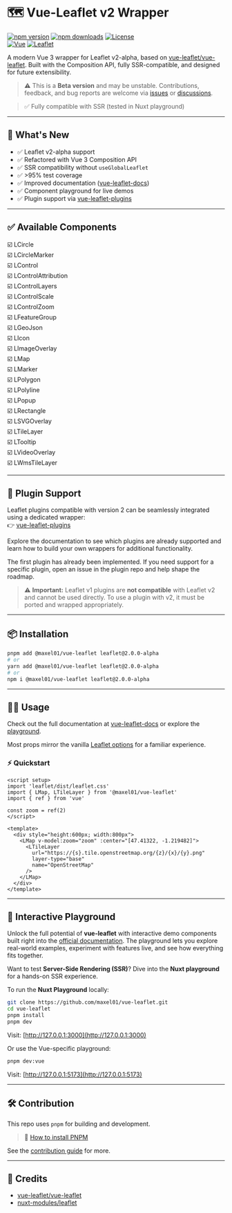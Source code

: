 # 🗺️ Vue-Leaflet v2 Wrapper

[![npm version][npm-version-src]][npm-version-href]
[![npm downloads][npm-downloads-src]][npm-downloads-href]
[![License][license-src]][license-href] \
[![Vue][vue-src]][vue-href]
[![Leaflet][leaflet-src]][leaflet-href]

A modern Vue 3 wrapper for Leaflet v2-alpha, based on [vue-leaflet/vue-leaflet](https://github.com/vue-leaflet/vue-leaflet). Built with the Composition API, fully SSR-compatible, and designed for future extensibility.

> ⚠️ This is a **Beta version** and may be unstable. Contributions, feedback, and bug reports are welcome via [issues](https://github.com/Maxel01/vue-leaflet/issues) or [discussions](https://github.com/Maxel01/vue-leaflet/discussions).

> ✅ Fully compatible with SSR (tested in Nuxt playground)

---

## 🚀 What's New

- ✅ Leaflet v2-alpha support
- ✅ Refactored with Vue 3 Composition API
- ✅ SSR compatibility without `useGlobalLeaflet`
- ✅ >95% test coverage
- ✅ Improved documentation ([vue-leaflet-docs](https://maxel01.github.io/vue-leaflet/))
- ✅ Component playground for live demos
- ✅ Plugin support via [vue-leaflet-plugins](https://github.com/Maxel01/vue-leaflet-plugins)

---

## ✅ Available Components

☑️ LCircle              
☑️ LCircleMarker        
☑️ LControl             
☑️ LControlAttribution  
☑️ LControlLayers       
☑️ LControlScale        
☑️ LControlZoom         
☑️ LFeatureGroup        
☑️ LGeoJson             
☑️ LIcon                
☑️ LImageOverlay        
☑️ LMap                 
☑️ LMarker              
☑️ LPolygon             
☑️ LPolyline            
☑️ LPopup               
☑️ LRectangle           
☑️ LSVGOverlay          
☑️ LTileLayer           
☑️ LTooltip             
☑️ LVideoOverlay        
☑️ LWmsTileLayer

---

## 🔌 Plugin Support

Leaflet plugins compatible with version 2 can be seamlessly integrated using a dedicated wrapper: \
👉 [vue-leaflet-plugins](https://github.com/Maxel01/vue-leaflet-plugins)

Explore the documentation to see which plugins are already supported and learn how to build your own wrappers for additional functionality.

The first plugin has already been implemented. If you need support for a specific plugin, open an issue in the plugin repo and help shape the roadmap.

> ⚠️ **Important:** Leaflet v1 plugins are **not compatible** with Leaflet v2 and cannot be used directly. To use a plugin with v2, it must be ported and wrapped appropriately.

---

## 📦 Installation

```bash
pnpm add @maxel01/vue-leaflet leaflet@2.0.0-alpha
# or
yarn add @maxel01/vue-leaflet leaflet@2.0.0-alpha
# or
npm i @maxel01/vue-leaflet leaflet@2.0.0-alpha
```

---

## 🧑‍💻 Usage

Check out the full documentation at [vue-leaflet-docs](https://maxel01.github.io/vue-leaflet/) or explore the [playground](https://github.com/Maxel01/vue-leaflet/tree/master/playground/app/pages).

Most props mirror the vanilla [Leaflet options](https://leafletjs.com/reference-2.0.0.html) for a familiar experience.

### ⚡ Quickstart

```vue
<script setup>
import 'leaflet/dist/leaflet.css'
import { LMap, LTileLayer } from '@maxel01/vue-leaflet'
import { ref } from 'vue'

const zoom = ref(2)
</script>

<template>
  <div style="height:600px; width:800px">
    <LMap v-model:zoom="zoom" :center="[47.41322, -1.219482]">
      <LTileLayer
        url="https://{s}.tile.openstreetmap.org/{z}/{x}/{y}.png"
        layer-type="base"
        name="OpenStreetMap"
      />
    </LMap>
  </div>
</template>
```

---

## 🧪 Interactive Playground

Unlock the full potential of **vue-leaflet** with interactive demo components built right into the [official documentation](https://maxel01.github.io/vue-leaflet/). The playground lets you explore real-world examples, experiment with features live, and see how everything fits together.

Want to test **Server-Side Rendering (SSR)**? Dive into the **Nuxt playground** for a hands-on SSR experience.

To run the **Nuxt Playground** locally:

```bash
git clone https://github.com/maxel01/vue-leaflet.git
cd vue-leaflet
pnpm install
pnpm dev
```
Visit: [http://127.0.0.1:3000](http://127.0.0.1:3000)

Or use the Vue-specific playground:

```bash
pnpm dev:vue
```

Visit: [http://127.0.0.1:5173](http://127.0.0.1:5173)

---

## 🛠 Contribution

This repo uses `pnpm` for building and development.

> 📘 [How to install PNPM](https://pnpm.io/installation)

See the [contribution guide](https://maxel01.github.io/vue-leaflet/getting-started/contribution.html) for more.

---

## 🙌 Credits

- [vue-leaflet/vue-leaflet](https://github.com/vue-leaflet/vue-leaflet)
- [nuxt-modules/leaflet](https://github.com/nuxt-modules/leaflet)

<!-- Badges -->
[npm-version-src]: https://img.shields.io/npm/v/@maxel01/vue-leaflet/latest.svg?color=0F81C2
[npm-version-href]: https://www.npmjs.com/package/@maxel01/vue-leaflet

[npm-downloads-src]: https://img.shields.io/npm/dm/@maxel01/vue-leaflet.svg
[npm-downloads-href]: https://www.npmjs.com/package/@maxel01/vue-leaflet

[license-src]: https://img.shields.io/npm/l/@maxel01/vue-leaflet.svg
[license-href]: https://www.npmjs.com/package/@maxel01/vue-leaflet

[vue-src]: https://img.shields.io/npm/dependency-version/@maxel01/vue-leaflet/peer/vue?label=Vue&logo=vue.js&colorA=18181B
[vue-href]: https://vuejs.org

[leaflet-src]: https://img.shields.io/npm/dependency-version/@maxel01/vue-leaflet/peer/leaflet?label=Leaflet&logo=leaflet&colorA=18181B
[leaflet-href]: https://leafletjs.com/
